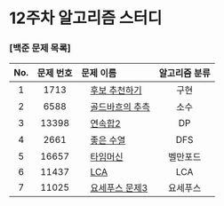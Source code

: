 # 12주차 알고리즘 스터디
### [백준 문제 목록]
|No.|문제 번호|문제 이름|알고리즘 분류|
|:---:|:---:|:---|:---:| 
|1|1713|<img src="https://d2gd6pc034wcta.cloudfront.net/tier/9.svg" width="12"> [후보 추천하기](https://www.acmicpc.net/problem/1713)|구현| 
|2|6588|<img src="https://d2gd6pc034wcta.cloudfront.net/tier/10.svg" width="12"> [골드바흐의 추측](https://www.acmicpc.net/problem/6588)|소수| 
|3|13398|<img src="https://d2gd6pc034wcta.cloudfront.net/tier/11.svg" width="12"> [연속합2](https://www.acmicpc.net/problem/13398)|DP|
|4|2661|<img src="https://d2gd6pc034wcta.cloudfront.net/tier/12.svg" width="12"> [좋은 수열](https://www.acmicpc.net/problem/2661)|DFS|
|5|16657|<img src="https://d2gd6pc034wcta.cloudfront.net/tier/12.svg" width="12"> [타임머신](https://www.acmicpc.net/problem/16657)|벨만포드|
|6|11437|<img src="https://d2gd6pc034wcta.cloudfront.net/tier/13.svg" width="12"> [LCA](https://www.acmicpc.net/problem/11437)|LCA| 
|7|11025|<img src="https://d2gd6pc034wcta.cloudfront.net/tier/14.svg" width="12"> [요세푸스 문제3](https://www.acmicpc.net/problem/11025)|요세푸스|
